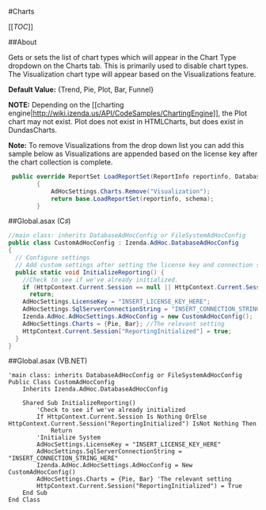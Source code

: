 #Charts

[[_TOC_]]

##About

Gets or sets the list of chart types which will appear in the Chart Type dropdown on the Charts tab. This is primarily used to disable chart types. The Visualization chart type will appear based on the Visualizations feature.

**Default Value:** {Trend, Pie, Plot, Bar, Funnel}

**NOTE:** Depending on the [[charting engine|http://wiki.izenda.us/API/CodeSamples/ChartingEngine]], the Plot chart may not exist. Plot does not exist in HTMLCharts, but does exist in DundasCharts.

**Note:** To remove Visualizations from the drop down list you can add this sample below as Visualizations are appended based on the license key after the chart collection is complete.
```csharp
 public override ReportSet LoadReportSet(ReportInfo reportinfo, DatabaseSchema schema)
        {
            AdHocSettings.Charts.Remove("Visualization");
            return base.LoadReportSet(reportinfo, schema);
        }
```

##Global.asax (C♯)

```csharp
//main class: inherits DatabaseAdHocConfig or FileSystemAdHocConfig
public class CustomAdHocConfig : Izenda.AdHoc.DatabaseAdHocConfig
{
  // Configure settings
  // Add custom settings after setting the license key and connection string by overriding the ConfigureSettings() method
  public static void InitializeReporting() {
    //Check to see if we've already initialized.
    if (HttpContext.Current.Session == null || HttpContext.Current.Session["ReportingInitialized"] != null)
      return;
    AdHocSettings.LicenseKey = "INSERT_LICENSE_KEY_HERE";
    AdHocSettings.SqlServerConnectionString = "INSERT_CONNECTION_STRING_HERE";
    Izenda.AdHoc.AdHocSettings.AdHocConfig = new CustomAdHocConfig();
    AdHocSettings.Charts = {Pie, Bar}; //The relevant setting
    HttpContext.Current.Session["ReportingInitialized"] = true;
  }
}
```

##Global.asax (VB.NET)

```visualbasic
'main class: inherits DatabaseAdHocConfig or FileSystemAdHocConfig
Public Class CustomAdHocConfig
    Inherits Izenda.AdHoc.DatabaseAdHocConfig

    Shared Sub InitializeReporting()
        'Check to see if we've already initialized
        If HttpContext.Current.Session Is Nothing OrElse HttpContext.Current.Session("ReportingInitialized") IsNot Nothing Then
            Return
        'Initialize System
        AdHocSettings.LicenseKey = "INSERT_LICENSE_KEY_HERE"
        AdHocSettings.SqlServerConnectionString = "INSERT_CONNECTION_STRING_HERE"
        Izenda.AdHoc.AdHocSettings.AdHocConfig = New CustomAdHocConfig()
        AdHocSettings.Charts = {Pie, Bar} 'The relevant setting
        HttpContext.Current.Session("ReportingInitialized") = True
    End Sub
End Class
```